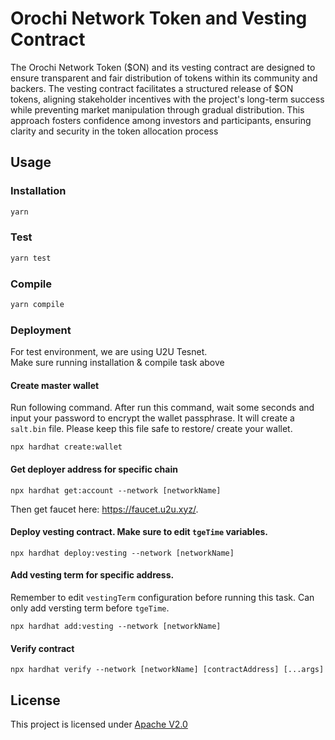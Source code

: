 # Orochi Network Token and Vesting Contract

The Orochi Network Token ($ON) and its vesting contract are designed to ensure transparent and fair distribution of tokens within its community and backers. The vesting contract facilitates a structured release of $ON tokens, aligning stakeholder incentives with the project's long-term success while preventing market manipulation through gradual distribution. This approach fosters confidence among investors and participants, ensuring clarity and security in the token allocation process

## Usage

### Installation

```txt
yarn
```

### Test

```txt
yarn test
```

### Compile

```txt
yarn compile
```

### Deployment

For test environment, we are using U2U Tesnet.  
Make sure running installation & compile task above

#### Create master wallet

Run following command. After run this command, wait some seconds and input your password to encrypt the wallet passphrase. It will create a `salt.bin` file. Please keep this file safe to restore/ create your wallet.

```
npx hardhat create:wallet
```

#### Get deployer address for specific chain

```
npx hardhat get:account --network [networkName]
```

Then get faucet here: https://faucet.u2u.xyz/.

#### Deploy vesting contract. Make sure to edit `tgeTime` variables.

```
npx hardhat deploy:vesting --network [networkName]
```

#### Add vesting term for specific address.

Remember to edit `vestingTerm` configuration before running this task. Can only add versting term before `tgeTime`.

```
npx hardhat add:vesting --network [networkName]
```

#### Verify contract

```
npx hardhat verify --network [networkName] [contractAddress] [...args]
```

## License

This project is licensed under [Apache V2.0](./LICENSE)
